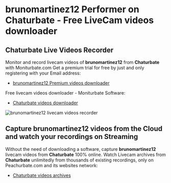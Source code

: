 # brunomartinez12 Performer on Chaturbate - Free LiveCam videos downloader

## Chaturbate Live Videos Recorder

Monitor and record livecam videos of **brunomartinez12** from **Chaturbate** with Moniturbate.com
Get a premium trial for free by just and only registering with your Email address:
* [brunomartinez12 Premium videos downloader](https://moniturbate.com/request-demo-licence-key.html)

Free livecam videos downloader - Moniturbate Software:
* [Chaturbate videos downloader](https://moniturbate.com/moniturbate-download-software.html)

![brunomartinez12 livecam videos recorder](https://peachurnet.com/templates/moniturbate-software.png)


## Capture brunomartinez12 videos from the Cloud and watch your recordings on Streaming

Without the need of downloading a software, capture **brunomartinez12** livecam videos from **Chaturbate** 100% online.
Watch Livecam archives from **Chaturbate** unlimitedly from thousands of existing recordings, only on Peachurbate.com and its websites network:
* [Chaturbate videos archives](https://peachurnet.com/)